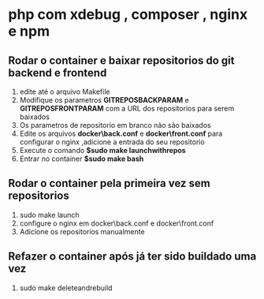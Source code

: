 <h1> php com xdebug , composer , nginx e npm</h1>

<h2>Rodar o container e baixar repositorios do git backend e frontend</h2>
<ol>
    <li>edite até o arquivo Makefile</li>
    <li>Modifique os parametros <strong>GITREPOSBACKPARAM</strong> e <strong>GITREPOSFRONTPARAM</strong> com a URL dos repositorios para serem baixados</li>
    <li>Os parametros de repositorio em branco não são baixados</li>
    <li>Edite os arquivos <strong>docker\back.conf</strong> e <strong>docker\front.conf</strong> para configurar o nginx ,adicione a entrada do seu repositorio</li>
    <li>Execute o comando <strong>$sudo make launchwithrepos</strong> </li>
    <li>Entrar no container <strong>$sudo make bash</strong> </li>
</ol>


<h2>Rodar o container pela primeira vez sem repositorios</h2>
<ol>
    <li>sudo make launch</li>
    <li>configure o nginx em docker\back.conf e docker\front.conf</li>
    <li>Adicione os repositorios manualmente</li>
</ol>


<h2>Refazer o container após já ter sido buildado uma vez </h2>
<ol>
    <li>sudo make deleteandrebuild </li>
</ol>


